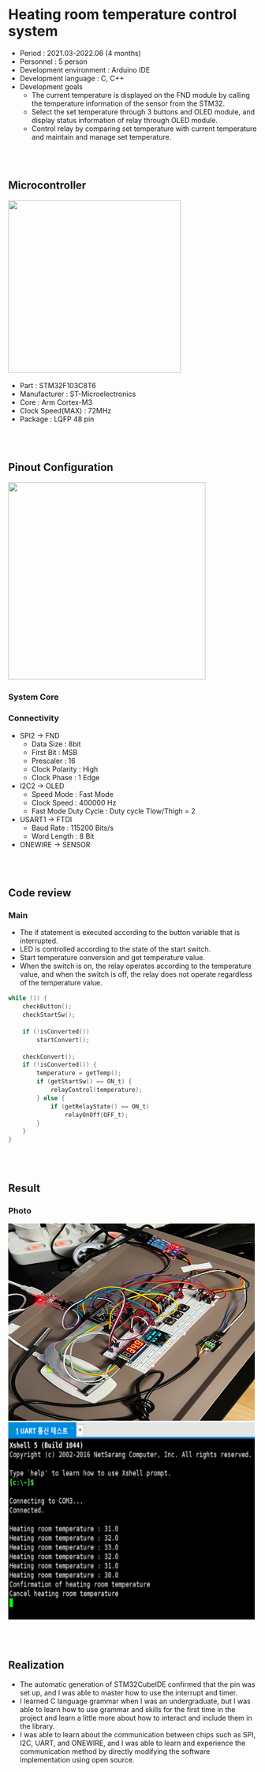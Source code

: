 # Heating room temperature control system
* Period : 2021.03-2022.06 (4 months)
* Personnel : 5 person
* Development environment : Arduino IDE
* Development language : C, C++
* Development goals  
  * The current temperature is displayed on the FND module by calling the temperature information of the sensor from the STM32.
  * Select the set temperature through 3 buttons and OLED module, and display status information of relay through OLED module.
  * Control relay by comparing set temperature with current temperature and maintain and manage set temperature.

<br/> <br/>

## Microcontroller
<a href="#"><img src="?" width="350px" height="350px"></a> 
* Part : STM32F103C8T6
* Manufacturer : ST-Microelectronics
* Core : Arm Cortex-M3
* Clock Speed(MAX) : 72MHz
* Package : LQFP 48 pin

<br/> <br/>

## Pinout Configuration
<a href="#"><img src="?" width="400px" height="400px"></a>

### System Core


### Connectivity
* SPI2 -> FND
  * Data Size : 8bit
  * First Bit : MSB
  * Prescaler : 16
  * Clock Polarity : High
  * Clock Phase : 1 Edge
* I2C2 -> OLED
  * Speed Mode : Fast Mode
  * Clock Speed : 400000 Hz
  * Fast Mode Duty Cycle : Duty cycle Tlow/Thigh = 2
* USART1 -> FTDI
  * Baud Rate : 115200 Bits/s
  * Word Length : 8 Bit
* ONEWIRE -> SENSOR

<br/> <br/>



## Code review
### Main
* The if statement is executed according to the button variable that is interrupted.
* LED is controlled according to the state of the start switch.
* Start temperature conversion and get temperature value.
* When the switch is on, the relay operates according to the temperature value, and when the switch is off, the relay does not operate regardless of the temperature value.
```C
while (1) {
	checkButton();
	checkStartSw();

	if (!isConverted()) 
		startConvert();
	
	checkConvert();
	if (!isConverted()) {
		temperature = getTemp();
		if (getStartSw() == ON_t) {
			relayControl(temperature);
		} else {
			if (getRelayState() == ON_t) 
				relayOnOff(OFF_t);
		}
	}
}
```

<br/> <br/>

## Result
### Photo
<a href="#"><img src="https://github.com/hmh2683/heatingroom.project/blob/main/images/result.png" width="500px" height="400px"></a>
<a href="#"><img src="https://github.com/hmh2683/heatingroom.project/blob/main/images/uart.png" width="500px" height="400px"></a>

<br/> <br/>

## Realization
* The automatic generation of STM32CubeIDE confirmed that the pin was set up, and I was able to master how to use the interrupt and timer.
* I learned C language grammar when I was an undergraduate, but I was able to learn how to use grammar and skills for the first time in the project and learn a little more about how to interact and include them in the library.
* I was able to learn about the communication between chips such as SPI, I2C, UART, and ONEWIRE, and I was able to learn and experience the communication method by directly modifying the software implementation using open source.

